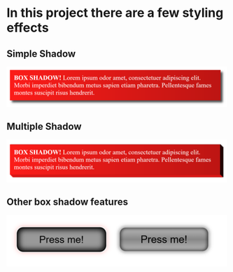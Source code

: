 # In this project there are a few styling effects

## Simple Shadow
![alt text](image.png)

## Multiple Shadow
![alt text](image-1.png)

## Other box shadow features
![alt text](image-2.png)